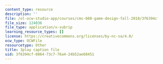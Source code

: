 ```yaml
---
content_type: resource
description: ''
file: /ol-ocw-studio-app/courses/cms-608-game-design-fall-2010/3f6394cf086473c776a424b52ae68451_68563.srt
file_size: 124036
file_type: application/x-subrip
learning_resource_types: []
license: https://creativecommons.org/licenses/by-nc-sa/4.0/
ocw_type: OCWFile
resourcetype: Other
title: 3play caption file
uid: 3f6394cf-0864-73c7-76a4-24b52ae68451
---
```

